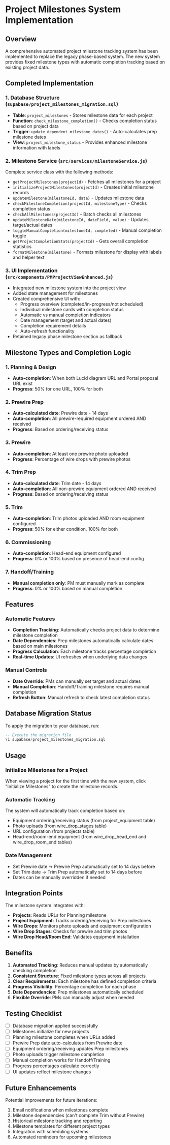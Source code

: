 # Project Milestones System Implementation

## Overview
A comprehensive automated project milestone tracking system has been implemented to replace the legacy phase-based system. The new system provides fixed milestone types with automatic completion tracking based on existing project data.

## Completed Implementation

### 1. Database Structure (`supabase/project_milestones_migration.sql`)
- **Table**: `project_milestones` - Stores milestone data for each project
- **Function**: `check_milestone_completion()` - Checks completion status based on project data
- **Trigger**: `update_dependent_milestone_dates()` - Auto-calculates prep milestone dates
- **View**: `project_milestone_status` - Provides enhanced milestone information with labels

### 2. Milestone Service (`src/services/milestoneService.js`)
Complete service class with the following methods:
- `getProjectMilestones(projectId)` - Fetches all milestones for a project
- `initializeProjectMilestones(projectId)` - Creates initial milestone records
- `updateMilestone(milestoneId, data)` - Updates milestone data
- `checkMilestoneCompletion(projectId, milestoneType)` - Checks completion status
- `checkAllMilestones(projectId)` - Batch checks all milestones
- `updateMilestoneDate(milestoneId, dateField, value)` - Updates target/actual dates
- `toggleManualCompletion(milestoneId, completed)` - Manual completion toggle
- `getProjectCompletionStats(projectId)` - Gets overall completion statistics
- `formatMilestone(milestone)` - Formats milestone for display with labels and helper text

### 3. UI Implementation (`src/components/PMProjectViewEnhanced.js`)
- Integrated new milestone system into the project view
- Added state management for milestones
- Created comprehensive UI with:
  - Progress overview (completed/in-progress/not scheduled)
  - Individual milestone cards with completion status
  - Automatic vs manual completion indicators
  - Date management (target and actual dates)
  - Completion requirement details
  - Auto-refresh functionality
- Retained legacy phase milestone section as fallback

## Milestone Types and Completion Logic

### 1. Planning & Design
- **Auto-completion**: When both Lucid diagram URL and Portal proposal URL exist
- **Progress**: 50% for one URL, 100% for both

### 2. Prewire Prep
- **Auto-calculated date**: Prewire date - 14 days
- **Auto-completion**: All prewire-required equipment ordered AND received
- **Progress**: Based on ordering/receiving status

### 3. Prewire
- **Auto-completion**: At least one prewire photo uploaded
- **Progress**: Percentage of wire drops with prewire photos

### 4. Trim Prep
- **Auto-calculated date**: Trim date - 14 days
- **Auto-completion**: All non-prewire equipment ordered AND received
- **Progress**: Based on ordering/receiving status

### 5. Trim
- **Auto-completion**: Trim photos uploaded AND room equipment configured
- **Progress**: 50% for either condition, 100% for both

### 6. Commissioning
- **Auto-completion**: Head-end equipment configured
- **Progress**: 0% or 100% based on presence of head-end config

### 7. Handoff/Training
- **Manual completion only**: PM must manually mark as complete
- **Progress**: 0% or 100% based on manual completion

## Features

### Automatic Features
- **Completion Tracking**: Automatically checks project data to determine milestone completion
- **Date Dependencies**: Prep milestones automatically calculate dates based on main milestones
- **Progress Calculation**: Each milestone tracks percentage completion
- **Real-time Updates**: UI refreshes when underlying data changes

### Manual Controls
- **Date Override**: PMs can manually set target and actual dates
- **Manual Completion**: Handoff/Training milestone requires manual completion
- **Refresh Button**: Manual refresh to check latest completion status

## Database Migration Status
To apply the migration to your database, run:
```sql
-- Execute the migration file
\i supabase/project_milestones_migration.sql
```

## Usage

### Initialize Milestones for a Project
When viewing a project for the first time with the new system, click "Initialize Milestones" to create the milestone records.

### Automatic Tracking
The system will automatically track completion based on:
- Equipment ordering/receiving status (from project_equipment table)
- Photo uploads (from wire_drop_stages table)
- URL configuration (from projects table)
- Head-end/room-end equipment (from wire_drop_head_end and wire_drop_room_end tables)

### Date Management
- Set Prewire date → Prewire Prep automatically set to 14 days before
- Set Trim date → Trim Prep automatically set to 14 days before
- Dates can be manually overridden if needed

## Integration Points

The milestone system integrates with:
- **Projects**: Reads URLs for Planning milestone
- **Project Equipment**: Tracks ordering/receiving for Prep milestones
- **Wire Drops**: Monitors photo uploads and equipment configuration
- **Wire Drop Stages**: Checks for prewire and trim photos
- **Wire Drop Head/Room End**: Validates equipment installation

## Benefits

1. **Automated Tracking**: Reduces manual updates by automatically checking completion
2. **Consistent Structure**: Fixed milestone types across all projects
3. **Clear Requirements**: Each milestone has defined completion criteria
4. **Progress Visibility**: Percentage completion for each phase
5. **Date Dependencies**: Prep milestones automatically scheduled
6. **Flexible Override**: PMs can manually adjust when needed

## Testing Checklist

- [ ] Database migration applied successfully
- [ ] Milestones initialize for new projects
- [ ] Planning milestone completes when URLs added
- [ ] Prewire Prep date auto-calculates from Prewire date
- [ ] Equipment ordering/receiving updates Prep milestones
- [ ] Photo uploads trigger milestone completion
- [ ] Manual completion works for Handoff/Training
- [ ] Progress percentages calculate correctly
- [ ] UI updates reflect milestone changes

## Future Enhancements

Potential improvements for future iterations:
1. Email notifications when milestones complete
2. Milestone dependencies (can't complete Trim without Prewire)
3. Historical milestone tracking and reporting
4. Milestone templates for different project types
5. Integration with scheduling systems
6. Automated reminders for upcoming milestones
